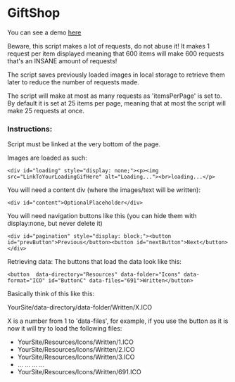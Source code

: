 
# GiftShop
You can see a demo [here](https://oldcore.neocities.org/giftshop)

Beware, this script makes a lot of requests, do not
abuse it! It makes 1 request per item displayed
meaning that 600 items will make 600 requests
that's an INSANE amount of requests!

The script saves previously loaded images in local storage to retrieve them later to reduce the number of requests made.

  The script will make at most as many requests
  as 'itemsPerPage' is set to.
  By default it is set at 25 items per page, meaning
  that at most the script will make 25 requests at once.

  ### Instructions:
Script must be linked at the very bottom of the page.

Images are loaded as such:
 
 ```http
 <div id="loading" style="display: none;"><p><img src="LinkToYourLoadingGifHere" alt="Loading..."><br>loading...</p>
 ```

You will need a content div (where the images/text will be written):
 ```http
 <div id="content">OptionalPlaceholder</div>
 ```

You will need navigation buttons like this (you can hide them with display:none, but never delete it)
 ```http
 <div id="pagination" style="display: block;"><button id="prevButton">Previous</button><button id="nextButton">Next</button></div>
 ```

 Retrieving data:
 The buttons that load the data look like this:
 ```http
 <button  data-directory="Resources" data-folder="Icons" data-format="ICO" id="ButtonC" data-files="691">Written</button>
 ```

 Basically think of this like this:
 
 YourSite/data-directory/data-folder/Written/X.ICO
 
 X is a number from 1 to 'data-files', for example, if you use the button as it is now it will try to load the following
 files:
 - YourSite/Resources/Icons/Written/1.ICO
 - YourSite/Resources/Icons/Written/2.ICO
 - YourSite/Resources/Icons/Written/3.ICO
 - ... ... ... ...
 - YourSite/Resources/Icons/Written/691.ICO
